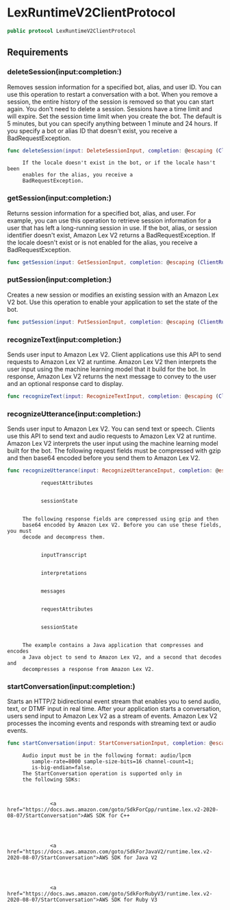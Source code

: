 # LexRuntimeV2ClientProtocol

``` swift
public protocol LexRuntimeV2ClientProtocol 
```

## Requirements

### deleteSession(input:​completion:​)

Removes session information for a specified bot, alias, and user ID.
You can use this operation to restart a conversation with a bot.
When you remove a session, the entire history of the session is removed
so that you can start again.
You don't need to delete a session. Sessions have a time limit and
will expire. Set the session time limit when you create the bot. The
default is 5 minutes, but you can specify anything between 1 minute and
24 hours.
If you specify a bot or alias ID that doesn't exist, you receive a
BadRequestException.

``` swift
func deleteSession(input: DeleteSessionInput, completion: @escaping (ClientRuntime.SdkResult<DeleteSessionOutputResponse, DeleteSessionOutputError>) -> Void)
```

``` 
     If the locale doesn't exist in the bot, or if the locale hasn't been
     enables for the alias, you receive a
     BadRequestException.
```

### getSession(input:​completion:​)

Returns session information for a specified bot, alias, and
user.
For example, you can use this operation to retrieve session
information for a user that has left a long-running session in
use.
If the bot, alias, or session identifier doesn't exist, Amazon Lex V2
returns a BadRequestException. If the locale doesn't exist
or is not enabled for the alias, you receive a
BadRequestException.

``` swift
func getSession(input: GetSessionInput, completion: @escaping (ClientRuntime.SdkResult<GetSessionOutputResponse, GetSessionOutputError>) -> Void)
```

### putSession(input:​completion:​)

Creates a new session or modifies an existing session with an Amazon Lex V2
bot. Use this operation to enable your application to set the state of
the bot.

``` swift
func putSession(input: PutSessionInput, completion: @escaping (ClientRuntime.SdkResult<PutSessionOutputResponse, PutSessionOutputError>) -> Void)
```

### recognizeText(input:​completion:​)

Sends user input to Amazon Lex V2. Client applications use this API to send
requests to Amazon Lex V2 at runtime. Amazon Lex V2 then interprets the user input
using the machine learning model that it build for the bot.
In response, Amazon Lex V2 returns the next message to convey to the user
and an optional response card to display.

``` swift
func recognizeText(input: RecognizeTextInput, completion: @escaping (ClientRuntime.SdkResult<RecognizeTextOutputResponse, RecognizeTextOutputError>) -> Void)
```

### recognizeUtterance(input:​completion:​)

Sends user input to Amazon Lex V2. You can send text or speech. Clients use
this API to send text and audio requests to Amazon Lex V2 at runtime. Amazon Lex V2
interprets the user input using the machine learning model built for
the bot.
The following request fields must be compressed with gzip and then
base64 encoded before you send them to Amazon Lex V2.

``` swift
func recognizeUtterance(input: RecognizeUtteranceInput, completion: @escaping (ClientRuntime.SdkResult<RecognizeUtteranceOutputResponse, RecognizeUtteranceOutputError>) -> Void)
```

``` 
           requestAttributes


           sessionState


     The following response fields are compressed using gzip and then
     base64 encoded by Amazon Lex V2. Before you can use these fields, you must
     decode and decompress them.


           inputTranscript


           interpretations


           messages


           requestAttributes


           sessionState


     The example contains a Java application that compresses and encodes
     a Java object to send to Amazon Lex V2, and a second that decodes and
     decompresses a response from Amazon Lex V2.
```

### startConversation(input:​completion:​)

Starts an HTTP/2 bidirectional event stream that enables you to send
audio, text, or DTMF input in real time. After your application starts
a conversation, users send input to Amazon Lex V2 as a stream of events. Amazon Lex V2
processes the incoming events and responds with streaming text or audio
events.

``` swift
func startConversation(input: StartConversationInput, completion: @escaping (ClientRuntime.SdkResult<StartConversationOutputResponse, StartConversationOutputError>) -> Void)
```

``` 
     Audio input must be in the following format: audio/lpcm
        sample-rate=8000 sample-size-bits=16 channel-count=1;
        is-big-endian=false.
     The StartConversation operation is supported only in
     the following SDKs:



              <a href="https://docs.aws.amazon.com/goto/SdkForCpp/runtime.lex.v2-2020-08-07/StartConversation">AWS SDK for C++




              <a href="https://docs.aws.amazon.com/goto/SdkForJavaV2/runtime.lex.v2-2020-08-07/StartConversation">AWS SDK for Java V2




              <a href="https://docs.aws.amazon.com/goto/SdkForRubyV3/runtime.lex.v2-2020-08-07/StartConversation">AWS SDK for Ruby V3
```

